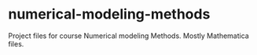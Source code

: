 # numerical-modeling-methods
Project files for course Numerical modeling Methods. Mostly Mathematica files.
